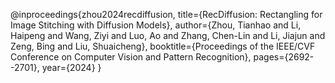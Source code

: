 @inproceedings{zhou2024recdiffusion,
  title={RecDiffusion: Rectangling for Image Stitching with Diffusion Models},
  author={Zhou, Tianhao and Li, Haipeng and Wang, Ziyi and Luo, Ao and Zhang, Chen-Lin and Li, Jiajun and Zeng, Bing and Liu, Shuaicheng},
  booktitle={Proceedings of the IEEE/CVF Conference on Computer Vision and Pattern Recognition},
  pages={2692--2701},
  year={2024}
}